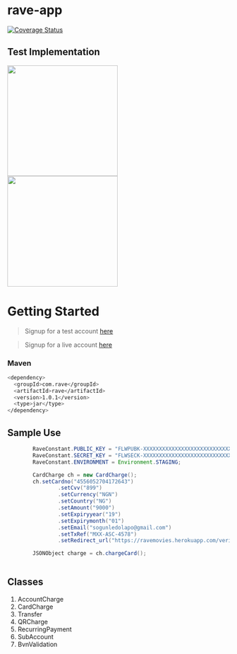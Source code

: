 # rave-app
[![Coverage Status](https://coveralls.io/repos/github/theresasogunle/rave-backend/badge.svg?branch=master)](https://coveralls.io/github/theresasogunle/rave-backend?branch=master)

## Test Implementation

<a href="https://ravemovies.herokuapp.com" target="_blank" style="margin-right: 15px"><img src="http://imglibv3.successbyemail.com/ImgLib/a564641c-6f39-409b-8c1e-6e006b13b9b2/ViewNowButton.png" width="250px"></a>
<a href="https://github.com/theresasogunle/movie-app" target="_blank" style="margin-right: 15px"><img src="https://www.aha.io/assets/github.7433692cabbfa132f34adb034e7909fa.png" width="250px"></a>

# Getting Started

> Signup for a test account [here](http://rave.frontendpwc.com/)

> Signup for a live account [here](https://rave.flutterwave.com)
### Maven

```bash
<dependency>
  <groupId>com.rave</groupId>
  <artifactId>rave</artifactId>
  <version>1.0.1</version>
  <type>jar</type>
</dependency>
```

## Sample Use
```java
        RaveConstant.PUBLIC_KEY = "FLWPUBK-XXXXXXXXXXXXXXXXXXXXXXXXXXXXXXXX-X";
        RaveConstant.SECRET_KEY = "FLWSECK-XXXXXXXXXXXXXXXXXXXXXXXXXXXXXXXX-X";
        RaveConstant.ENVIRONMENT = Environment.STAGING;

        CardCharge ch = new CardCharge();
        ch.setCardno("4556052704172643")
                .setCvv("899")
                .setCurrency("NGN")
                .setCountry("NG")
                .setAmount("9000")
                .setExpiryyear("19")
                .setExpirymonth("01")
                .setEmail("sogunledolapo@gmail.com")
                .setTxRef("MXX-ASC-4578")
                .setRedirect_url("https://ravemovies.herokuapp.com/verify");

        JSONObject charge = ch.chargeCard();
        
```

## Classes 
1. AccountCharge
2. CardCharge
3. Transfer
4. QRCharge
5. RecurringPayment 
6. SubAccount
7. BvnValidation
